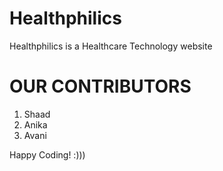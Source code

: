 # Healthphilics
Healthphilics is a Healthcare Technology website 

# OUR CONTRIBUTORS
1. Shaad<br>
2. Anika<br>
3. Avani<br>

Happy Coding! :)))
